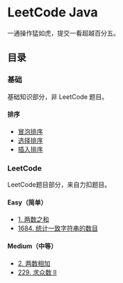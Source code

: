 # LeetCode Java

一通操作猛如虎，提交一看超越百分五。

## 目录

### 基础

基础知识部分，非 LeetCode 题目。

#### 排序

* [冒泡排序](src/main/java/net/renfei/base/Sort.java)
* [选择排序](src/main/java/net/renfei/base/Sort.java)
* [插入排序](src/main/java/net/renfei/base/Sort.java)

### LeetCode

LeetCode题目部分，来自力扣题目。

#### Easy（简单）

* [1. 两数之和](src/main/java/net/renfei/leetcode/easy/TwoSum.java)
* [1684. 统计一致字符串的数目](src/main/java/net/renfei/leetcode/easy/CountTheNumberOfConsistentStrings.java)

#### Medium（中等）

* [2. 两数相加](src/main/java/net/renfei/leetcode/medium/AddTwoNumbers.java)
* [229. 求众数 II](src/main/java/net/renfei/leetcode/medium/MajorityElementII.java)